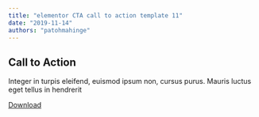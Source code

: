 ```yaml
---
title: "elementor CTA call to action template 11"
date: "2019-11-14"
authors: "patohmahinge"
---
```


## Call to Action

Integer in turpis eleifend, euismod ipsum non, cursus purus. Mauris luctus eget tellus in hendrerit

[Download](https://elementortemplatepack.com/)
